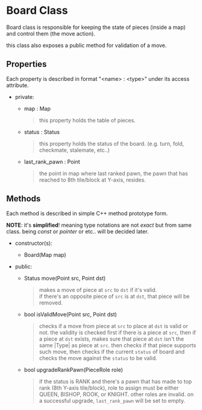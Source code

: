 # Board Class

Board class is responsible for keeping the state of pieces (inside a map) and control them (the move action).

this class also exposes a public method for validation of a move.

## Properties

Each property is described in format "\<name\> : \<type\>" under its access attribute.

*   private:
    *   map : Map

        > this property holds the table of pieces.

    *   status : Status

        > this property holds the status of the board.
        > (e.g. turn, fold, checkmate, stalemate, etc..)

    *   last\_rank\_pawn : Point

        > the point in map where last ranked pawn, 
        > the pawn that has reached to 8th tile/block 
        > at Y-axis, resides.

## Methods

Each method is described in simple C++ method prototype form.

**NOTE**: it's **simplified**! meaning type notations are not _exact_ but from same class. being *const* or *pointer* or etc.. will be decided later.

*   constructor(s):  
    *   Board(Map map)

*   public:
    *   Status move(Point src, Point dst)

        > makes a move of piece at `src` to `dst` if it's valid.  
        > if there's an opposite piece of `src` is at `dst`,
        > that piece will be removed.

    *   bool isValidMove(Point src, Point dst)

        > checks if a move from piece at `src` to place at 
        > `dst` is valid or not. the validity is checked 
        > first if there is a piece at `src`, then if a 
        > piece at `dst` exists, makes sure that piece at `dst` 
        > isn't the same |Type| as piece at `src`. then checks 
        > if that piece supports such move, then checks if 
        > the current `status` of board and checks the move 
        > against the `status` to be valid.

    *   bool upgradeRankPawn(PieceRole role)

        > if the status is RANK and there's a pawn that 
        > has made to top rank (8th Y-axis tile/block), 
        > role to assign must be either QUEEN, BISHOP, 
        > ROOK, or KNIGHT. other roles are invalid.
        > on a successful upgrade, `last_rank_pawn` 
        > will be set to empty.
